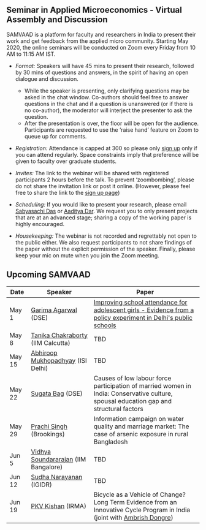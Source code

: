 ## Seminar in Applied Microeconomics - Virtual Assembly and Discussion 

SAMVAAD is a platform for faculty and researchers in India to present their work and get feedback from the applied micro community. Starting May 2020, the online seminars will be conducted on Zoom every Friday from 10 AM to 11:15 AM IST. 

- _Format:_ Speakers will have 45 mins to present their research, followed by 30 mins of questions and answers, in the spirit of having an open dialogue and discussion. 
  - While the speaker is presenting, only clarifying questions may be asked in the chat window. Co-authors should feel free to answer questions in the chat and if a question is unanswered (or if there is no co-author), the moderator will interject the presenter to ask the question. 
  - After the presentation is over, the floor will be open for the audience. Participants are requested to use the ‘raise hand’ feature on Zoom to queue up for comments.

- _Registration:_ Attendance is capped at 300 so please only [sign up](https://forms.gle/JsXhRoNskxuKQuk59) only if you can attend regularly. Space constraints imply that preference will be given to faculty over graduate students.

- _Invites:_ The link to the webinar will be shared with registered participants 2 hours before the talk. To prevent ‘zoombombing’, please do not share the invitation link or post it online. (However, please feel free to share the link to the [sign up page](https://forms.gle/JsXhRoNskxuKQuk59))

- _Scheduling:_ If you would like to present your research, please email [Sabyasachi Das](mailto:sabya.economist@gmail.com) or [Aaditya Dar](mailto:aadityadar@gmail.com). We request you to only present projects that are at an advanced stage; sharing a copy of the working paper is highly encouraged. 

- _Housekeeping:_ The webinar is not recorded and regrettably not open to the public either. We also request participants to not share findings of the paper without the explicit permission of the speaker. Finally, please keep your mic on mute when you join the Zoom meeting.

## Upcoming SAMVAAD

| Date | Speaker | Paper |
| ---- | ------- | ----- | 
| May 1 | [Garima Agarwal](https://sites.google.com/view/garima-agarwal) (DSE) | [Improving school attendance for adolescent girls - Evidence from a policy experiment in Delhi's public schools](https://www.isid.ac.in/~epu/acegd2018/papers/GarimaAgarwal.pdf) |
| May 8 | [Tanika Chakraborty](https://www.iimcal.ac.in/users/tanika) (IIM Calcutta) | TBD | 
| May 15 | [Abhiroop Mukhopadhyay](https://sites.google.com/site/axm359/) (ISI Delhi) | TBD |
| May 22 | [Sugata Bag](http://econdse.org/sugata/) (DSE) | Causes of low labour force participation of married women in India: Conservative culture, spousal education gap and structural factors |
| May 29 | [Prachi Singh](https://sites.google.com/view/prachieco) (Brookings) | Information campaign on water quality and marriage market: The case of arsenic exposure in rural Bangladesh | 
| Jun 5 | [Vidhya Soundararajan](https://www.iimb.ac.in/user/141/vidhya-soundararajan) (IIM Bangalore) | TBD |
| Jun 12| [Sudha Narayanan](http://www.igidr.ac.in/staff/sudha-narayanan/) (IGIDR) | TBD |
| Jun 19| [PKV Kishan](https://irma.ac.in/faculty-research/faculty-members/446) (IRMA) | Bicycle as a Vehicle of Change? Long Term Evidence from an Innovative Cycle Program in India (joint with [Ambrish Dongre](https://www.iima.ac.in/web/faculty/faculty-profiles/ambrish-dongre)) |
